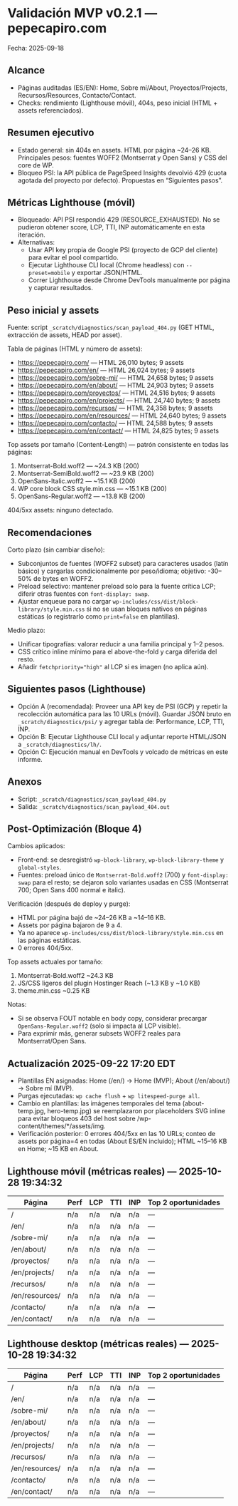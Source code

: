 # Validación MVP v0.2.1 — pepecapiro.com

Fecha: 2025-09-18

## Alcance

- Páginas auditadas (ES/EN): Home, Sobre mí/About, Proyectos/Projects, Recursos/Resources, Contacto/Contact.
- Checks: rendimiento (Lighthouse móvil), 404s, peso inicial (HTML + assets referenciados).

## Resumen ejecutivo

- Estado general: sin 404s en assets. HTML por página ~24–26 KB. Principales pesos: fuentes WOFF2 (Montserrat y Open Sans) y CSS del core de WP.
- Bloqueo PSI: la API pública de PageSpeed Insights devolvió 429 (cuota agotada del proyecto por defecto). Propuestas en “Siguientes pasos”.

## Métricas Lighthouse (móvil)

- Bloqueado: API PSI respondió 429 (RESOURCE_EXHAUSTED). No se pudieron obtener score, LCP, TTI, INP automáticamente en esta iteración.
- Alternativas:
  - Usar API key propia de Google PSI (proyecto de GCP del cliente) para evitar el pool compartido.
  - Ejecutar Lighthouse CLI local (Chrome headless) con `--preset=mobile` y exportar JSON/HTML.
  - Correr Lighthouse desde Chrome DevTools manualmente por página y capturar resultados.

## Peso inicial y assets

Fuente: script `_scratch/diagnostics/scan_payload_404.py` (GET HTML, extracción de assets, HEAD por asset).

Tabla de páginas (HTML y número de assets):

- https://pepecapiro.com/ — HTML 26,010 bytes; 9 assets
- https://pepecapiro.com/en/ — HTML 26,024 bytes; 9 assets
- https://pepecapiro.com/sobre-mi/ — HTML 24,658 bytes; 9 assets
- https://pepecapiro.com/en/about/ — HTML 24,903 bytes; 9 assets
- https://pepecapiro.com/proyectos/ — HTML 24,516 bytes; 9 assets
- https://pepecapiro.com/en/projects/ — HTML 24,740 bytes; 9 assets
- https://pepecapiro.com/recursos/ — HTML 24,358 bytes; 9 assets
- https://pepecapiro.com/en/resources/ — HTML 24,640 bytes; 9 assets
- https://pepecapiro.com/contacto/ — HTML 24,588 bytes; 9 assets
- https://pepecapiro.com/en/contact/ — HTML 24,825 bytes; 9 assets

Top assets por tamaño (Content-Length) — patrón consistente en todas las páginas:

1. Montserrat-Bold.woff2 — ~24.3 KB (200)
2. Montserrat-SemiBold.woff2 — ~23.9 KB (200)
3. OpenSans-Italic.woff2 — ~15.1 KB (200)
4. WP core block CSS style.min.css — ~15.1 KB (200)
5. OpenSans-Regular.woff2 — ~13.8 KB (200)

404/5xx assets: ninguno detectado.

## Recomendaciones

Corto plazo (sin cambiar diseño):
- Subconjuntos de fuentes (WOFF2 subset) para caracteres usados (latín básico) y cargarlas condicionalmente por peso/idioma; objetivo: -30–50% de bytes en WOFF2.
- Preload selectivo: mantener preload solo para la fuente crítica LCP; diferir otras fuentes con `font-display: swap`.
- Ajustar enqueue para no cargar `wp-includes/css/dist/block-library/style.min.css` si no se usan bloques nativos en páginas estáticas (o registrarlo como `print=false` en plantillas).

Medio plazo:
- Unificar tipografías: valorar reducir a una familia principal y 1–2 pesos.
- CSS crítico inline mínimo para el above-the-fold y carga diferida del resto.
- Añadir `fetchpriority="high"` al LCP si es imagen (no aplica aún).

## Siguientes pasos (Lighthouse)

- Opción A (recomendada): Proveer una API key de PSI (GCP) y repetir la recolección automática para las 10 URLs (móvil). Guardar JSON bruto en `_scratch/diagnostics/psi/` y agregar tabla de: Performance, LCP, TTI, INP.
- Opción B: Ejecutar Lighthouse CLI local y adjuntar reporte HTML/JSON a `_scratch/diagnostics/lh/`.
- Opción C: Ejecución manual en DevTools y volcado de métricas en este informe.

## Anexos

- Script: `_scratch/diagnostics/scan_payload_404.py`
- Salida: `_scratch/diagnostics/scan_payload_404.out`

## Post-Optimización (Bloque 4)

Cambios aplicados:
- Front-end: se desregistró `wp-block-library`, `wp-block-library-theme` y `global-styles`.
- Fuentes: preload único de `Montserrat-Bold.woff2` (700) y `font-display: swap` para el resto; se dejaron solo variantes usadas en CSS (Montserrat 700; Open Sans 400 normal e italic).

Verificación (después de deploy y purge):
- HTML por página bajó de ~24–26 KB a ~14–16 KB.
- Assets por página bajaron de 9 a 4.
- Ya no aparece `wp-includes/css/dist/block-library/style.min.css` en las páginas estáticas.
- 0 errores 404/5xx.

Top assets actuales por tamaño:
1) Montserrat-Bold.woff2 ~24.3 KB
2) JS/CSS ligeros del plugin Hostinger Reach (~1.3 KB y ~1.0 KB)
3) theme.min.css ~0.25 KB

Notas:
- Si se observa FOUT notable en body copy, considerar precargar `OpenSans-Regular.woff2` (solo si impacta al LCP visible).
- Para exprimir más, generar subsets WOFF2 reales para Montserrat/Open Sans.

## Actualización 2025-09-22 17:20 EDT

- Plantillas EN asignadas: Home (/en/) → Home (MVP); About (/en/about/) → Sobre mí (MVP).
- Purgas ejecutadas: `wp cache flush` + `wp litespeed-purge all`.
- Cambio en plantillas: las imágenes temporales del tema (about-temp.jpg, hero-temp.jpg) se reemplazaron por placeholders SVG inline para evitar bloqueos 403 del host sobre /wp-content/themes/*/assets/img.
- Verificación posterior: 0 errores 404/5xx en las 10 URLs; conteo de assets por página=4 en todas (About ES/EN incluido); HTML ~15–16 KB en Home; ~15 KB en About.

## Lighthouse móvil (métricas reales) — 2025-10-28 19:34:32

| Página | Perf | LCP | TTI | INP | Top 2 oportunidades |
|--------|------|-----|-----|-----|----------------------|
| / | n/a | n/a | n/a | n/a | — |
| /en/ | n/a | n/a | n/a | n/a | — |
| /sobre-mi/ | n/a | n/a | n/a | n/a | — |
| /en/about/ | n/a | n/a | n/a | n/a | — |
| /proyectos/ | n/a | n/a | n/a | n/a | — |
| /en/projects/ | n/a | n/a | n/a | n/a | — |
| /recursos/ | n/a | n/a | n/a | n/a | — |
| /en/resources/ | n/a | n/a | n/a | n/a | — |
| /contacto/ | n/a | n/a | n/a | n/a | — |
| /en/contact/ | n/a | n/a | n/a | n/a | — |

## Lighthouse desktop (métricas reales) — 2025-10-28 19:34:32

| Página | Perf | LCP | TTI | INP | Top 2 oportunidades |
|--------|------|-----|-----|-----|----------------------|
| / | n/a | n/a | n/a | n/a | — |
| /en/ | n/a | n/a | n/a | n/a | — |
| /sobre-mi/ | n/a | n/a | n/a | n/a | — |
| /en/about/ | n/a | n/a | n/a | n/a | — |
| /proyectos/ | n/a | n/a | n/a | n/a | — |
| /en/projects/ | n/a | n/a | n/a | n/a | — |
| /recursos/ | n/a | n/a | n/a | n/a | — |
| /en/resources/ | n/a | n/a | n/a | n/a | — |
| /contacto/ | n/a | n/a | n/a | n/a | — |
| /en/contact/ | n/a | n/a | n/a | n/a | — |
